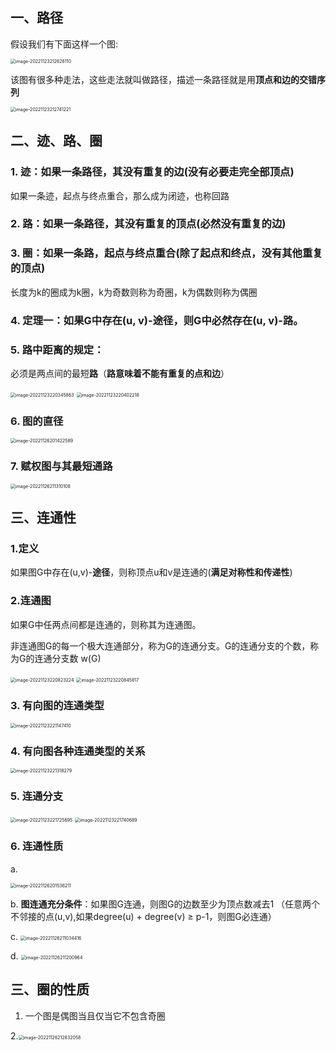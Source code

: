 ## 一、路径

假设我们有下面这样一个图:

<img src="C:\Users\hp-pc\AppData\Roaming\Typora\typora-user-images\image-20221123212628110.png" alt="image-20221123212628110" style="zoom: 50%;" />

该图有很多种走法，这些走法就叫做路径，描述一条路径就是用**顶点和边的交错序列**

<img src="C:\Users\hp-pc\AppData\Roaming\Typora\typora-user-images\image-20221123212741221.png" alt="image-20221123212741221" style="zoom:50%;" />

## 二、迹、路、圈

### 1. 迹：如果一条路径，其没有重复的边(没有必要走完全部顶点)

如果一条迹，起点与终点重合，那么成为闭迹，也称回路

### 2. 路：如果一条路径，其没有重复的顶点(必然没有重复的边)

### 3. 圈：如果一条路，起点与终点重合(除了起点和终点，没有其他重复的顶点)

长度为k的圈成为k圈，k为奇数则称为奇圈，k为偶数则称为偶圈

### 4. 定理一：如果G中存在(u, v)-途径，则G中必然存在(u, v)-路。

### 5. 路中距离的规定：

必须是两点间的最短**路**（**路意味着不能有重复的点和边**）

<img src="C:\Users\hp-pc\AppData\Roaming\Typora\typora-user-images\image-20221123220345863.png" alt="image-20221123220345863" style="zoom:50%;" />

<img src="C:\Users\hp-pc\AppData\Roaming\Typora\typora-user-images\image-20221123220402218.png" alt="image-20221123220402218" style="zoom:50%;" />

### 6. 图的直径

<img src="C:\Users\hp-pc\AppData\Roaming\Typora\typora-user-images\image-20221126201422589.png" alt="image-20221126201422589" style="zoom:50%;" />

### 7. 赋权图与其最短通路

<img src="C:\Users\hp-pc\AppData\Roaming\Typora\typora-user-images\image-20221126211310108.png" alt="image-20221126211310108" style="zoom:50%;" />

## 三、连通性

### 1.定义

如果图G中存在(u,v)-**途径**，则称顶点u和v是连通的(**满足对称性和传递性**)

### 2.连通图

如果G中任两点间都是连通的，则称其为连通图。

非连通图G的每一个极大连通部分，称为G的连通分支。G的连通分支的个数，称为G的连通分支数 w(G)

<img src="C:\Users\hp-pc\AppData\Roaming\Typora\typora-user-images\image-20221123220823224.png" alt="image-20221123220823224" style="zoom:50%;" />

<img src="C:\Users\hp-pc\AppData\Roaming\Typora\typora-user-images\image-20221123220845817.png" alt="image-20221123220845817" style="zoom:50%;" />

### 3. 有向图的连通类型

<img src="C:\Users\hp-pc\AppData\Roaming\Typora\typora-user-images\image-20221123221147410.png" alt="image-20221123221147410" style="zoom:50%;" />

### 4. 有向图各种连通类型的关系

<img src="C:\Users\hp-pc\AppData\Roaming\Typora\typora-user-images\image-20221123221318279.png" alt="image-20221123221318279" style="zoom:50%;" />

### 5. 连通分支

<img src="C:\Users\hp-pc\AppData\Roaming\Typora\typora-user-images\image-20221123221725695.png" alt="image-20221123221725695" style="zoom:50%;" />

<img src="C:\Users\hp-pc\AppData\Roaming\Typora\typora-user-images\image-20221123221740689.png" alt="image-20221123221740689" style="zoom:50%;" />

### 6. 连通性质

a. 

<img src="C:\Users\hp-pc\AppData\Roaming\Typora\typora-user-images\image-20221126201536211.png" alt="image-20221126201536211" style="zoom:50%;" />

b. **图连通充分条件**：如果图G连通，则图G的边数至少为顶点数减去1   （任意两个不邻接的点(u,v),如果degree(u) + degree(v) ≥ p-1，则图G必连通）

c. <img src="C:\Users\hp-pc\AppData\Roaming\Typora\typora-user-images\image-20221126211034416.png" alt="image-20221126211034416" style="zoom:50%;" />

d. <img src="C:\Users\hp-pc\AppData\Roaming\Typora\typora-user-images\image-20221126211200964.png" alt="image-20221126211200964" style="zoom:50%;" />

## 三、圈的性质

1. 一个图是偶图当且仅当它不包含奇圈

2.<img src="C:\Users\hp-pc\AppData\Roaming\Typora\typora-user-images\image-20221126212832058.png" alt="image-20221126212832058" style="zoom:50%;" />